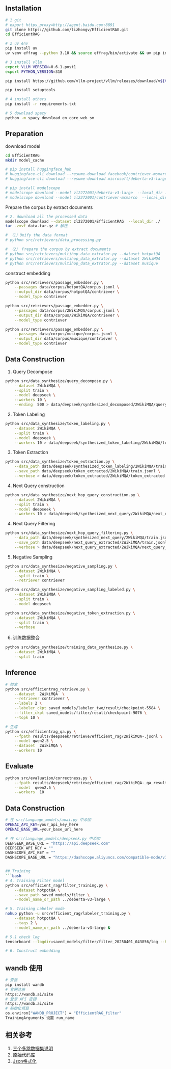## Installation 
```bash
# 1 git 
# export https_proxy=http://agent.baidu.com:8891
git clone https://github.com/lizhongv/EfficientRAG.git
cd EfficientRAG

# 2 uv env
pip install uv
uv venv effrag --python 3.10 && source effrag/bin/activate && uv pip install --upgrade pip

# 3 install vllm
export VLLM_VERSION=0.6.1.post1
export PYTHON_VERSION=310

pip install https://github.com/vllm-project/vllm/releases/download/v${VLLM_VERSION}/vllm-${VLLM_VERSION}+cu118-cp${PYTHON_VERSION}-cp${PYTHON_VERSION}-manylinux1_x86_64.whl --extra-index-url https://download.pytorch.org/whl/cu118

pip install setuptools

# 4 install others
pip install -r requirements.txt

# 5 download spacy
python -m spacy download en_core_web_sm
```
## Preparation

download model
```bash
cd EfficientRAG
mkdir model_cache

# pip install huggingface_hub
# huggingface-cli download --resume-download facebook/contriever-msmarco --local-dir contriever-msmarco --local-dir-use-symlinks False
# huggingface-cli download --resume-download microsoft/deberta-v3-large --local-dir deberta-v3-large --local-dir-use-symlinks False

# pip install modelscope
# modelscope download --model zl2272001/deberta-v3-large  --local_dir ./deberta-v3-large
# modelscope download --model zl2272001/contriever-msmarco  --local_dir ./contriever-msmarco
```


Prepare the corpus by extract documents
```bash
# 2. download all the processed data 
modelscope download --dataset zl2272001/EfficientRAG  --local_dir ./
tar -zxvf data.tar.gz # 解压

# （1）Unify the data format
# python src/retrievers/data_processing.py

# （2） Prepare the corpus by extract documents 
# python src/retrievers/multihop_data_extrator.py --dataset hotpotQA
# python src/retrievers/multihop_data_extrator.py --dataset 2WikiMQA
# python src/retrievers/multihop_data_extrator.py --dataset musique
```

construct embedding
```bash
python src/retrievers/passage_embedder.py \
    --passages data/corpus/hotpotQA/corpus.jsonl \
    --output_dir data/corpus/hotpotQA/contriever \
    --model_type contriever 

python src/retrievers/passage_embedder.py \
    --passages data/corpus/2WikiMQA/corpus.jsonl \
    --output_dir data/corpus/2WikiMQA/contriever \
    --model_type contriever 

python src/retrievers/passage_embedder.py \
    --passages data/corpus/musique/corpus.jsonl \
    --output_dir data/corpus/musique/contriever \
    --model_type contriever 
```

## Data Construction

1. Query Decompose
```bash
python src/data_synthesize/query_decompose.py \
    --dataset 2WikiMQA \
    --split train \
    --model deepseek \
    --workers 10 \
    --ending  500 > data/deepseek/synthesized_decomposed/2WikiMQA/query_decompose.log 2>&1 &
```

2. Token Labeling
```bash
python src/data_synthesize/token_labeling.py \
    --dataset 2WikiMQA \
    --split train \
    --model deepseek \
    --workers 10 > data/deepseek/synthesized_token_labeling/2WikiMQA/token_labeling.log 2>&1 &
```

3. Token Extraction
```bash
python src/data_synthesize/token_extraction.py \
    --data_path data/deepseek/synthesized_token_labeling/2WikiMQA/train.jsonl \
    --save_path data/deepseek/token_extracted/2WikiMQA/train.jsonl \
    --verbose > data/deepseek/token_extracted/2WikiMQA/token_extracted.log 2>&1 &
```

4. Next Query construction
```bash
python src/data_synthesize/next_hop_query_construction.py \
    --dataset 2WikiMQA \
    --split train \
    --model deepseek \
    --workers 10 > data/deepseek/synthesized_next_query/2WikiMQA/next_query_construction.log 2>&1 &
```

4. Next Query Filtering
```bash
python src/data_synthesize/next_hop_query_filtering.py \
    --data_path data/deepseek/synthesized_next_query/2WikiMQA/train.jsonl \
    --save_path data/deepseek/next_query_extracted/2WikiMQA/train.jsonl \
    --verbose > data/deepseek/next_query_extracted/2WikiMQA/next_query_extracted.log 2>&1 &
```

5. Negative Sampling
```bash
python src/data_synthesize/negative_sampling.py \
    --dataset 2WikiMQA \
    --split train \
    --retriever contriever

python src/data_synthesize/negative_sampling_labeled.py \
    --dataset 2WikiMQA \
    --split train \
    --model deepseek

python src/data_synthesize/negative_token_extraction.py \
    --dataset 2WikiMQA \
    --split train \
    --verbose
```

6. 训练数据整合
   
```bash
python src/data_synthesize/training_data_synthesize.py \
    --dataset 2WikiMQA \
    --split train
```


## Inference

```bash
# 检索
python src/efficientrag_retrieve.py \
    --dataset  2WikiMQA  \
    --retriever contriever \
    --labels 2 \
    --labeler_ckpt saved_models/labeler_two/result/checkpoint-5584 \
    --filter_ckpt saved_models/filter/result/checkpoint-9076 \
    --topk 10 \

# 生成
python src/efficientrag_qa.py \
    --fpath results/deepseek/retrieve/efficient_rag/2WikiMQA-.jsonl \
    --model qwen2.5 \
    --dataset  2WikiMQA \
    --workers 10 
```

## Evaluate

```bash
python src/evaluation/correctness.py \
    --fpath results/deepseek/retrieve/efficient_rag/2WikiMQA-_qa_results.jsonl \
    --model  qwen2.5 \
    --workers  10
```


## Data Construction
```bash
# 在 src/language_models/aoai.py 中添加
OPENAI_API_KEY=your_api_key_here
OPENAI_BASE_URL=your_base_url_here

# 在 src/language_models/deepseek.py 中添加
DEEPSEEK_BASE_URL = "https://api.deepseek.com"
DEEPSEEK_API_KEY = ""
DASHSCOPE_API_KEY = ""
DASHSCOPE_BASE_URL = "https://dashscope.aliyuncs.com/compatible-mode/v1"


## Training
```bash
# 4. Training Filter model
python src/efficient_rag/filter_training.py \
    --dataset hotpotQA \
    --save_path saved_models/filter \
    --model_name_or_path ../deberta-v3-large \   

# 5. Training Labeler mode
nohup python -u src/efficient_rag/labeler_training.py \
    --dataset hotpotQA \
    --tags 2 \
    --model_name_or_path ../deberta-v3-large &

# 5.1 check log 
tensorboard --logdir=saved_models/filter/filter_20250401_043856/log --host 0.0.0.0 --port 31827

# 6. Construct embedding

```

## wandb 使用
```bash
# 安装
pip install wandb
# 官网注册
https://wandb.ai/site
# 登录 API 密钥
https://wandb.ai/site
# 初始化项目
os.environ["WANDB_PROJECT"] = "EfficientRAG_filter"
TrainingArguments 设置 run_name
```



## 相关参考

1. [三个多跳数据集说明](https://jibinquan.github.io/posts/%E4%B8%89%E5%A4%A7%E5%A4%9A%E8%B7%B3qa%E6%95%B0%E6%8D%AE%E9%9B%86/#musique%E9%80%9A%E8%BF%87%E5%8D%95%E8%B7%B3%E9%97%AE%E9%A2%98%E7%BB%84%E5%90%88%E6%9E%84%E5%BB%BA%E7%9A%84%E5%A4%9A%E8%B7%B3%E9%97%AE%E9%A2%98)
2. [原始代码库](https://github.com/microsoft/EfficientRAG)
3. [Json格式化](https://www.jyshare.com/front-end/53/)
   
